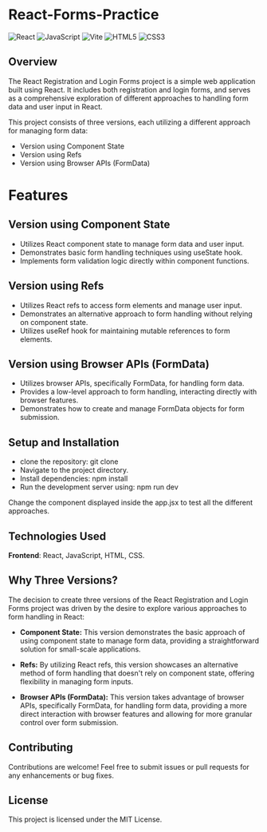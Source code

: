 # React-Forms-Practice

![React](https://img.shields.io/badge/react-%2320232a.svg?style=for-the-badge&logo=react&logoColor=%2361DAFB)
![JavaScript](https://img.shields.io/badge/javascript-%23323330.svg?style=for-the-badge&logo=javascript&logoColor=%23F7DF1E)
![Vite](https://img.shields.io/badge/vite-%23646CFF.svg?style=for-the-badge&logo=vite&logoColor=white)
![HTML5](https://img.shields.io/badge/html5-%23E34F26.svg?style=for-the-badge&logo=html5&logoColor=white)
![CSS3](https://img.shields.io/badge/css3-%231572B6.svg?style=for-the-badge&logo=css3&logoColor=white)

## Overview

The React Registration and Login Forms project is a simple web application built using React. It includes both registration and login forms, and serves as a comprehensive exploration of different approaches to handling form data and user input in React.

This project consists of three versions, each utilizing a different approach for managing form data:

- Version using Component State
- Version using Refs
- Version using Browser APIs (FormData)

# Features

## Version using Component State

- Utilizes React component state to manage form data and user input.
- Demonstrates basic form handling techniques using useState hook.
- Implements form validation logic directly within component functions.

## Version using Refs

- Utilizes React refs to access form elements and manage user input.
- Demonstrates an alternative approach to form handling without relying on component state.
- Utilizes useRef hook for maintaining mutable references to form elements.

## Version using Browser APIs (FormData)

- Utilizes browser APIs, specifically FormData, for handling form data.
- Provides a low-level approach to form handling, interacting directly with browser features.
- Demonstrates how to create and manage FormData objects for form submission.

## Setup and Installation

- clone the repository: git clone
- Navigate to the project directory.
- Install dependencies: npm install
- Run the development server using: npm run dev

Change the component displayed inside the app.jsx to test all the different approaches.

## Technologies Used

**Frontend**: React, JavaScript, HTML, CSS.

## Why Three Versions?

The decision to create three versions of the React Registration and Login Forms project was driven by the desire to explore various approaches to form handling in React:

- **Component State:** This version demonstrates the basic approach of using component state to manage form data, providing a straightforward solution for small-scale applications.

- **Refs:** By utilizing React refs, this version showcases an alternative method of form handling that doesn't rely on component state, offering flexibility in managing form inputs.

- **Browser APIs (FormData):** This version takes advantage of browser APIs, specifically FormData, for handling form data, providing a more direct interaction with browser features and allowing for more granular control over form submission.

## Contributing

Contributions are welcome! Feel free to submit issues or pull requests for any enhancements or bug fixes.

## License

This project is licensed under the MIT License.
